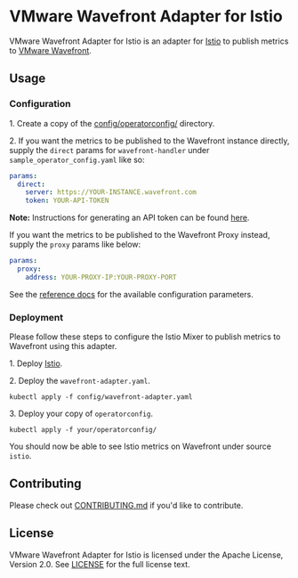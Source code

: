 # VMware Wavefront Adapter for Istio

VMware Wavefront Adapter for Istio is an adapter for [Istio](https://istio.io)
to publish metrics to [VMware Wavefront](https://www.wavefront.com/).

## Usage

### Configuration

1\. Create a copy of the [config/operatorconfig/](config/operatorconfig/) directory.

2\. If you want the metrics to be published to the Wavefront instance directly, supply
the `direct` params for `wavefront-handler` under `sample_operator_config.yaml` like so:

```yaml
params:
  direct:
    server: https://YOUR-INSTANCE.wavefront.com
    token: YOUR-API-TOKEN
```

**Note:** Instructions for generating an API token can be found [here](https://docs.wavefront.com/wavefront_api.html#generating-an-api-token).

If you want the metrics to be published to the Wavefront Proxy instead, supply
the `proxy` params like below:

```yaml
params:
  proxy:
    address: YOUR-PROXY-IP:YOUR-PROXY-PORT
```

See the [reference docs](https://istio.io/docs/reference/config/policy-and-telemetry/adapters/wavefront/)
for the available configuration parameters.

### Deployment

Please follow these steps to configure the Istio Mixer to publish metrics to
Wavefront using this adapter.

1\. Deploy [Istio](https://istio.io/docs/setup/kubernetes/quick-start/).

2\. Deploy the `wavefront-adapter.yaml`.

```shell
kubectl apply -f config/wavefront-adapter.yaml
```

3\. Deploy your copy of `operatorconfig`.

```shell
kubectl apply -f your/operatorconfig/
```

You should now be able to see Istio metrics on Wavefront under source `istio`.

## Contributing

Please check out [CONTRIBUTING.md](CONTRIBUTING.md) if you'd like to contribute.

## License

VMware Wavefront Adapter for Istio is licensed under the Apache License, Version
2.0. See [LICENSE](LICENSE) for the full license text.
